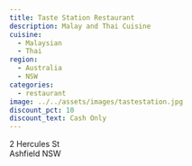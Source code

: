```yaml
---
title: Taste Station Restaurant
description: Malay and Thai Cuisine
cuisine:
  - Malaysian
  - Thai
region:
  - Australia
  - NSW
categories:
  - restaurant
image: ../../assets/images/tastestation.jpg
discount_pct: 10
discount_text: Cash Only
---
```


2 Hercules St  
Ashfield NSW

